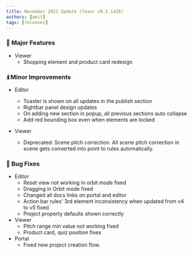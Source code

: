 ```yaml
---
title: November 2021 Update (Teaxr v0.5.1426)
authors: [amit]
tags: [releases]
---
```


### :rocket: Major Features

* Viewer
    * Shopping element and product card redesign


### :arrow_double_up: Minor Improvements

* Editor
  * Toaster is shown on all updates in the publish section
  * Rightbar panel design updates
  * On adding new section in popup, all previous sections auto collapse
  * Add red bounding box even when elements are locked

* Viewer
    * Deprecated: Scene pitch correction. All scene pitch correction in scene gets converted into point to rules automatically.

### :bug: Bug Fixes

* Editor
    * Reset view not working in orbit mode fixed
    * Dragging in Orbit mode fixed
    * Changed all docs links on portal and editor
    * Action bar rules’ 3rd element inconsistency when updated from v4 to v5 fixed
    * Project property defaults shown correctly
* Viewer
    * Pitch range min value not working fixed
    * Product card, quiz position fixes
* Portal
    * Fixed new project creation flow. 

